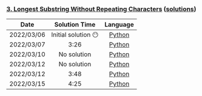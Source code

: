 ### [3. Longest Substring Without Repeating Characters](https://leetcode.com/problems/longest-substring-without-repeating-characters/) ([solutions](https://github.com/pete-debiase/Comprog/blob/main/Solutions/3.%20Longest%20Substring%20Without%20Repeating%20Characters/))

|    Date    |    Solution Time    |                                                                              Language                                                                               |
|:----------:|:-------------------:|:-------------------------------------------------------------------------------------------------------------------------------------------------------------------:|
| 2022/03/06 | Initial solution 😶 |       [Python](https://github.com/pete-debiase/Comprog/blob/main/Solutions/3.%20Longest%20Substring%20Without%20Repeating%20Characters/longest_substring.py)        |
| 2022/03/07 |        3:26         |  [Python](https://github.com/pete-debiase/Comprog/blob/main/Solutions/3.%20Longest%20Substring%20Without%20Repeating%20Characters/longest_substring_2022-03-07.py)  |
| 2022/03/10 |     No solution     |  [Python](https://github.com/pete-debiase/Comprog/blob/main/Solutions/3.%20Longest%20Substring%20Without%20Repeating%20Characters/longest_substring_2022-03-10.py)  |
| 2022/03/12 |     No solution     |  [Python](https://github.com/pete-debiase/Comprog/blob/main/Solutions/3.%20Longest%20Substring%20Without%20Repeating%20Characters/longest_substring_2022-03-12.py)  |
| 2022/03/12 |        3:48         | [Python](https://github.com/pete-debiase/Comprog/blob/main/Solutions/3.%20Longest%20Substring%20Without%20Repeating%20Characters/longest_substring_2022-03-12_2.py) |
| 2022/03/15 |        4:25         |  [Python](https://github.com/pete-debiase/Comprog/blob/main/Solutions/3.%20Longest%20Substring%20Without%20Repeating%20Characters/longest_substring_2022-03-15.py)  |
